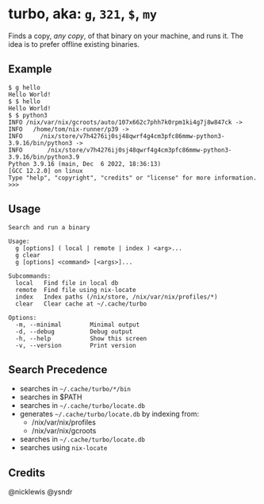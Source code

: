 # turbo, aka: `g`, `321`, `$`, `my`

Finds a copy, *any copy*, of that binary on your machine, and runs it. The idea is to prefer offline existing binaries.

## Example
```shell
$ g hello
Hello World!
$ $ hello
Hello World!
$ $ python3
INFO /nix/var/nix/gcroots/auto/107x662c7phh7k0rpm1ki4g7j8w847ck ->
INFO   /home/tom/nix-runner/p39 ->
INFO     /nix/store/v7h4276ij0sj48qwrf4g4cm3pfc86mmw-python3-3.9.16/bin/python3 ->
INFO       /nix/store/v7h4276ij0sj48qwrf4g4cm3pfc86mmw-python3-3.9.16/bin/python3.9
Python 3.9.16 (main, Dec  6 2022, 18:36:13)
[GCC 12.2.0] on linux
Type "help", "copyright", "credits" or "license" for more information.
>>>
```

## Usage
```
Search and run a binary

Usage:
  g [options] ( local | remote | index ) <arg>...
  g clear
  g [options] <command> [<args>]...

Subcommands:
  local   Find file in local db
  remote  Find file using nix-locate
  index   Index paths (/nix/store, /nix/var/nix/profiles/*)
  clear   Clear cache at ~/.cache/turbo

Options:
  -m, --minimal        Minimal output
  -d, --debug          Debug output
  -h, --help           Show this screen
  -v, --version        Print version
```

## Search Precedence
- searches in `~/.cache/turbo/*/bin`
- searches in $PATH
- searches in `~/.cache/turbo/locate.db`
- generates `~/.cache/turbo/locate.db` by indexing from:
    - /nix/var/nix/profiles
    - /nix/var/nix/gcroots
- searches in `~/.cache/turbo/locate.db`
- searches using `nix-locate`

## Credits
@nicklewis
@ysndr
